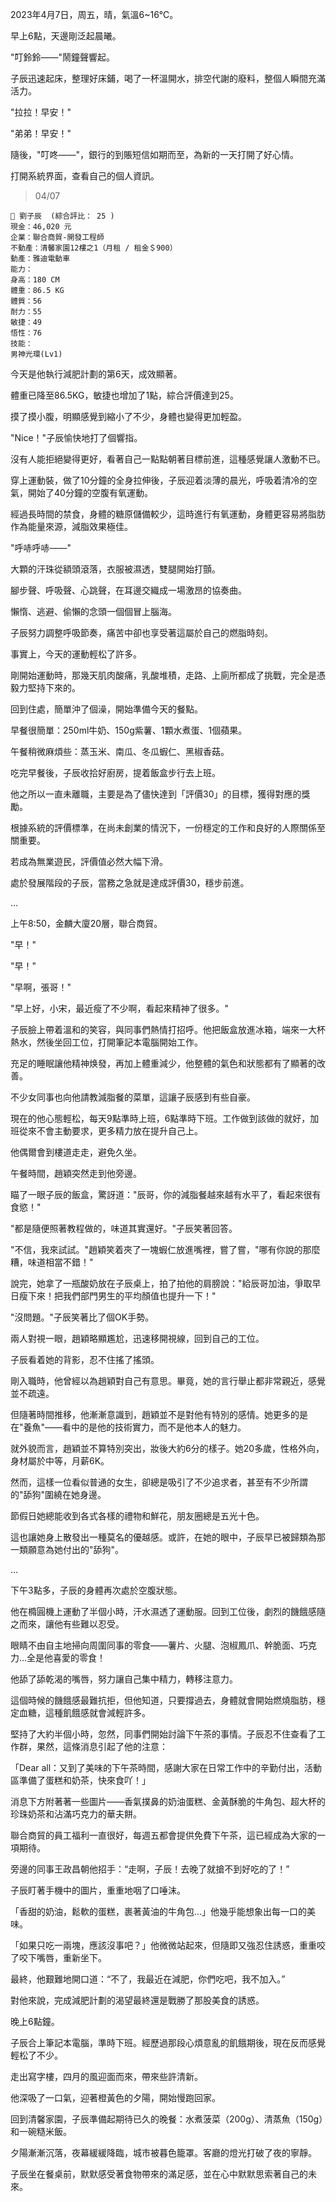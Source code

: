 2023年4月7日，周五，晴，氣溫6~16℃。

早上6點，天邊剛泛起晨曦。

"叮鈴鈴——"鬧鐘聲響起。

子辰迅速起床，整理好床鋪，喝了一杯溫開水，排空代謝的廢料，整個人瞬間充滿活力。

"拉拉！早安！"

"弟弟！早安！"

隨後，"叮咚——"，銀行的到賬短信如期而至，為新的一天打開了好心情。

打開系統界面，查看自己的個人資訊。

> 04/07  
```
📰 劉子辰  (綜合評比： 25 )  
現金：46,020 元  
企業：聯合商貿-開發工程師  
不動產：清馨家園12樓之1（月租 / 租金＄900）  
動產：雅迪電動車  
能力：  
身高：180 CM  
體重：86.5 KG  
體質：56  
耐力：55  
敏捷：49  
悟性：76  
技能：  
男神光環(Lv1)
```

今天是他執行減肥計劃的第6天，成效顯著。

體重已降至86.5KG，敏捷也增加了1點，綜合評價達到25。

摸了摸小腹，明顯感覺到縮小了不少，身體也變得更加輕盈。

"Nice！"子辰愉快地打了個響指。

沒有人能拒絕變得更好，看著自己一點點朝著目標前進，這種感覺讓人激動不已。

穿上運動裝，做了10分鐘的全身拉伸後，子辰迎着淡薄的晨光，呼吸着清冷的空氣，開始了40分鐘的空腹有氧運動。

經過長時間的禁食，身體的糖原儲備較少，這時進行有氧運動，身體更容易將脂肪作為能量來源，減脂效果極佳。

"呼哧呼哧——"

大顆的汗珠從額頭滾落，衣服被濕透，雙腿開始打顫。

腳步聲、呼吸聲、心跳聲，在耳邊交織成一場激昂的協奏曲。

懶惰、逃避、偷懶的念頭一個個冒上腦海。

子辰努力調整呼吸節奏，痛苦中卻也享受著這屬於自己的燃脂時刻。

事實上，今天的運動輕松了許多。

剛開始運動時，那幾天肌肉酸痛，乳酸堆積，走路、上廁所都成了挑戰，完全是憑毅力堅持下來的。

回到住處，簡單沖了個澡，開始準備今天的餐點。

早餐很簡單：250ml牛奶、150g紫薯、1顆水煮蛋、1個蘋果。

午餐稍微麻煩些：蒸玉米、南瓜、冬瓜蝦仁、黑椒香菇。

吃完早餐後，子辰收拾好廚房，提着飯盒步行去上班。

他之所以一直未離職，主要是為了儘快達到「評價30」的目標，獲得對應的獎勵。

根據系統的評價標準，在尚未創業的情況下，一份穩定的工作和良好的人際關係至關重要。

若成為無業遊民，評價值必然大幅下滑。

處於發展階段的子辰，當務之急就是達成評價30，穩步前進。

...

上午8:50，金麟大廈20層，聯合商貿。

"早！"

"早！"

"早啊，張哥！"

"早上好，小宋，最近瘦了不少啊，看起來精神了很多。"

子辰臉上帶着溫和的笑容，與同事們熱情打招呼。他把飯盒放進冰箱，端來一大杯熱水，然後坐回工位，打開筆記本電腦開始工作。

充足的睡眠讓他精神焕發，再加上體重減少，他整體的氣色和狀態都有了顯著的改善。

不少女同事也向他請教減脂餐的菜單，這讓子辰感到有些自豪。

現在的他心態輕松，每天9點準時上班，6點準時下班。工作做到該做的就好，加班從來不會主動要求，更多精力放在提升自己上。

他偶爾會到樓道走走，避免久坐。

午餐時間，趙穎突然走到他旁邊。

瞄了一眼子辰的飯盒，驚訝道："辰哥，你的減脂餐越來越有水平了，看起來很有食慾！"

"都是隨便照著教程做的，味道其實還好。"子辰笑著回答。

"不信，我來試試。"趙穎笑着夾了一塊蝦仁放進嘴裡，嘗了嘗，"哪有你說的那麼糟，味道相當不錯！"

說完，她拿了一瓶酸奶放在子辰桌上，拍了拍他的肩膀說："給辰哥加油，爭取早日瘦下來！把我們部門男生的平均顏值也提升一下！"

"沒問題。"子辰笑著比了個OK手勢。

兩人對視一眼，趙穎略顯尷尬，迅速移開視線，回到自己的工位。

子辰看着她的背影，忍不住搖了搖頭。

剛入職時，他曾經以為趙穎對自己有意思。畢竟，她的言行舉止都非常親近，感覺並不疏遠。

但隨著時間推移，他漸漸意識到，趙穎並不是對他有特別的感情。她更多的是在"養魚"——看中的是他的技術實力，而不是他本人的魅力。

就外貌而言，趙穎並不算特別突出，妝後大約6分的樣子。她20多歲，性格外向，身材屬於中等，月薪6K。

然而，這樣一位看似普通的女生，卻總是吸引了不少追求者，甚至有不少所謂的"舔狗"圍繞在她身邊。

節假日她總能收到各式各樣的禮物和鮮花，朋友圈總是五光十色。

這也讓她身上散發出一種莫名的優越感。或許，在她的眼中，子辰早已被歸類為那一類願意為她付出的"舔狗"。

...

下午3點多，子辰的身體再次處於空腹狀態。

他在橢圓機上運動了半個小時，汗水濕透了運動服。回到工位後，劇烈的饑餓感隨之而來，讓他有些難以忍受。

眼睛不由自主地掃向周圍同事的零食——薯片、火腿、泡椒鳳爪、幹脆面、巧克力…全是他喜愛的零食！

他舔了舔乾渴的嘴唇，努力讓自己集中精力，轉移注意力。

這個時候的饑餓感最難抗拒，但他知道，只要撐過去，身體就會開始燃燒脂肪，穩定血糖，這種飢餓感就會減輕許多。

堅持了大約半個小時，忽然，同事們開始討論下午茶的事情。子辰忍不住查看了工作群，果然，這條消息引起了他的注意：

「Dear all：又到了美味的下午茶時間，感謝大家在日常工作中的辛勤付出，活動區準備了蛋糕和奶茶，快來食吖！」

消息下方附著著一些圖片——香氣撲鼻的奶油蛋糕、金黃酥脆的牛角包、超大杯的珍珠奶茶和沾滿巧克力的華夫餅。

聯合商貿的員工福利一直很好，每週五都會提供免費下午茶，這已經成為大家的一項期待。

旁邊的同事王政昌朝他招手：“走啊，子辰！去晚了就搶不到好吃的了！”

子辰盯著手機中的圖片，重重地咽了口唾沫。

「香甜的奶油，鬆軟的蛋糕，裹著黃油的牛角包…」他幾乎能想象出每一口的美味。

「如果只吃一兩塊，應該沒事吧？」他微微站起來，但隨即又強忍住誘惑，重重咬了咬下嘴唇，重新坐下。

最終，他艱難地開口道：“不了，我最近在減肥，你們吃吧，我不加入。”

對他來說，完成減肥計劃的渴望最終還是戰勝了那股美食的誘惑。

晚上6點鐘。

子辰合上筆記本電腦，準時下班。經歷過那段心煩意亂的飢餓期後，現在反而感覺輕松了不少。

走出寫字樓，四月的風迎面而來，帶來些許清新。

他深吸了一口氣，迎著橙黃色的夕陽，開始慢跑回家。

回到清馨家園，子辰準備起期待已久的晚餐：水煮菠菜（200g）、清蒸魚（150g）和一碗糙米飯。

夕陽漸漸沉落，夜幕緩緩降臨，城市被暮色籠罩。客廳的燈光打破了夜的寧靜。

子辰坐在餐桌前，默默感受著食物帶來的滿足感，並在心中默默思索著自己的未來。